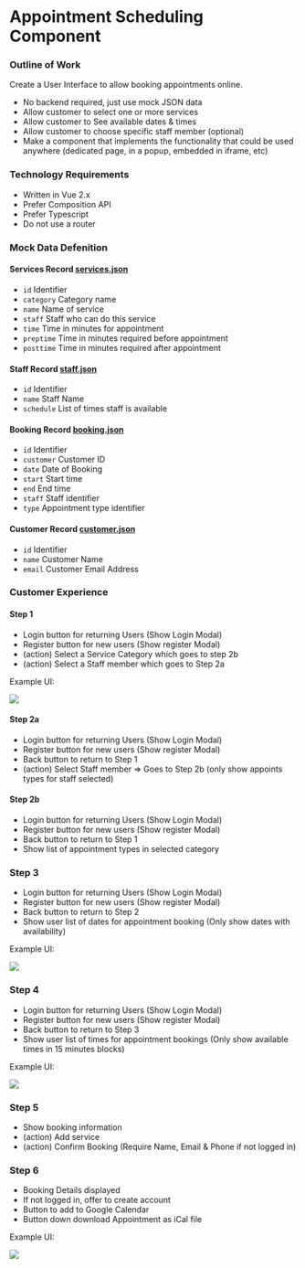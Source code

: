 Appointment Scheduling Component
===

### Outline of Work

Create a User Interface to allow booking appointments online. 

- No backend required, just use mock JSON data
- Allow customer to select one or more services
- Allow customer to See available dates & times
- Allow customer to choose specific staff member (optional)
- Make a component that implements the functionality that could be used anywhere (dedicated page, in a popup, embedded in iframe, etc)

### Technology Requirements
- Written in Vue 2.x
- Prefer Composition API
- Prefer Typescript
- Do not use a router

### Mock Data Defenition
#### Services Record [services.json](./services.json)
- `id` Identifier
- `category` Category name
- `name` Name of service
- `staff` Staff who can do this service
- `time` Time in minutes for appointment
- `preptime` Time in minutes required before appointment
- `posttime` Time in minutes required after appointment

#### Staff Record [staff.json](./staff.json)
- `id` Identifier
- `name` Staff Name
- `schedule` List of times staff is available

#### Booking Record [booking.json](./booking.json)
- `id` Identifier
- `customer` Customer ID
- `date` Date of Booking
- `start` Start time
- `end` End time
- `staff` Staff identifier
- `type` Appointment type identifier

#### Customer Record [customer.json](./customer.json)
- `id` Identifier
- `name` Customer Name
- `email` Customer Email Address

### Customer Experience
#### Step 1
- Login button for returning Users (Show Login Modal)
- Register button for new users (Show register Modal)
- (action) Select a Service Category which goes to step 2b
- (action) Select a Staff member which goes to Step 2a

Example UI:

![](./Example-Step-1.png)

#### Step 2a
- Login button for returning Users (Show Login Modal)
- Register button for new users (Show register Modal)
- Back button to return to Step 1
- (action) Select Staff member => Goes to Step 2b (only show appoints types for staff selected)

#### Step 2b
- Login button for returning Users (Show Login Modal)
- Register button for new users (Show register Modal)
- Back button to return to Step 1
- Show list of appointment types in selected category

### Step 3
- Login button for returning Users (Show Login Modal)
- Register button for new users (Show register Modal)
- Back button to return to Step 2
- Show user list of dates for appointment booking (Only show dates with availability)

Example UI:

![](./Example-Step-3.png)


### Step 4
- Login button for returning Users (Show Login Modal)
- Register button for new users (Show register Modal)
- Back button to return to Step 3
- Show user list of times for appointment bookings (Only show available times in 15 minutes blocks)

Example UI:

![](./Example-Step-4.png)

### Step 5
- Show booking information
- (action) Add service
- (action) Confirm Booking (Require Name, Email & Phone if not logged in)

### Step 6
- Booking Details displayed
- If not logged in, offer to create account
- Button to add to Google Calendar
- Button down download Appointment as iCal file

Example UI:

![](./Example-Step-6.png)
